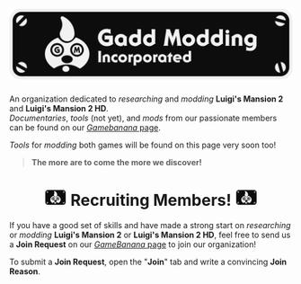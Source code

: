 <h1 align="center">
  <img src="Logo.png" width="750">
</h1>

An organization dedicated to *researching* and *modding* **Luigi's Mansion 2** and **Luigi's Mansion 2 HD**.<br>
*Documentaries*, *tools* (not yet), and *mods* from our passionate members can be found on our [*Gamebanana* page](https://gamebanana.com/studios/37863).

*Tools* for *modding* both games will be found on this page very soon too!

> **The more are to come the more we discover!** <br>
<h1 align="center">
  <img src="Flag.png" width="40">
  Recruiting Members!
  <img src="Flag.png" width="40">
</h1>

If you have a good set of skills and have made a strong start on *researching* or *modding* **Luigi's Mansion 2** or **Luigi's Mansion 2 HD**, feel free to send us a **Join Request** on our [*GameBanana* page](https://gamebanana.com/studios/37863) to join our organization!

To submit a **Join Request**, open the "**Join**" tab and write a convincing **Join Reason**.
